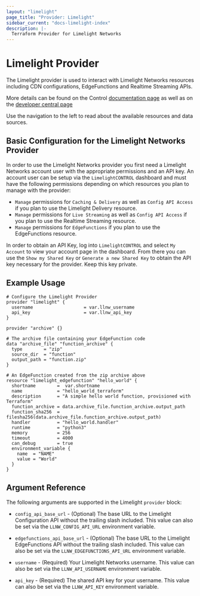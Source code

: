 ```yaml
---
layout: "limelight"
page_title: "Provider: Limelight"
sidebar_current: "docs-limelight-index"
description: |-
  Terraform Provider for Limelight Networks
---
```


# Limelight Provider

The Limelight provider is used to interact with Limelight Networks resources including
CDN configurations, EdgeFunctions and Realtime Streaming APIs.

More details can be found on the Control [documentation page](https://control.llnw.com/acontrol/#/documentation)
as well as on the [developer central page](https://limelight.service-now.com/community?id=community_home)

Use the navigation to the left to read about the available resources and data sources.

## Basic Configuration for the Limelight Networks Provider

In order to use the Limelight Networks provider you first need a Limelight Networks account user
with the appropriate permissions and an API key. An account user can be setup via the
`LimelightCONTROL` dashboard and must have the following permissions depending on which resources
you plan to manage with the provider:

* `Manage` permissions for `Caching & Delivery` as well as `Config API Access` if you plan to use the
  Limelight Delivery resource.
* `Manage` permissions for `Live Streaming` as well as `Config API Access` if you plan to use the
  Realtime Streaming resource.
* `Manage` permissions for `EdgeFunctions` if you plan to use the EdgeFunctions resource.

In order to obtain an API Key, log into `LimelightCONTROL` and select `My Account` to view your
account page in the dashboard. From there you can use the `Show my Shared Key` or
`Generate a new Shared Key` to obtain the API key necessary for the provider. Keep this key
private.

## Example Usage

```hcl
# Configure the Limelight Provider
provider "limelight" {
  username                   = var.llnw_username
  api_key                    = var.llnw_api_key
}

provider "archive" {}

# The archive file containing your EdgeFunction code
data "archive_file" "function_archive" {
  type        = "zip"
  source_dir  = "function"
  output_path = "function.zip"
}

# An EdgeFunction created from the zip archive above
resource "limelight_edgefunction" "hello_world" {
  shortname        =  var.shortname
  name             = "hello_world_terraform"
  description      = "A simple hello world function, provisioned with Terraform"
  function_archive = data.archive_file.function_archive.output_path
  function_sha256  = filesha256(data.archive_file.function_archive.output_path)
  handler          = "hello_world.handler"
  runtime          = "python3"
  memory           = 256
  timeout          = 4000
  can_debug        = true
  environment_variable {
    name  = "NAME"
    value = "World"
  }
}

```

## Argument Reference

The following arguments are supported in the Limelight `provider` block:

* `config_api_base_url` - (Optional) The base URL to the Limelight Configuration API without the trailing slash
  included. This value can also be set via the `LLNW_CONFIG_API_URL` environment variable.

* `edgefunctions_api_base_url` - (Optional) The base URL to the Limelight EdgeFunctions API without the trailing slash
  included. This value can also be set via the `LLNW_EDGEFUNCTIONS_API_URL` environment variable.

* `username` - (Required) Your Limelight Networks username. This value can also be set via the `LLNW_API_USERNAME`
  environment variable.

* `api_key` - (Required) The shared API key for your username. This value can also be set via the `LLNW_API_KEY`
  environment variable.
